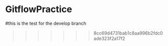 # GitflowPractice
#this is the test for the develop branch
>>>>>>> 8cc69d4731bab1c8aa996b2fdc0ade323f2a17f2
